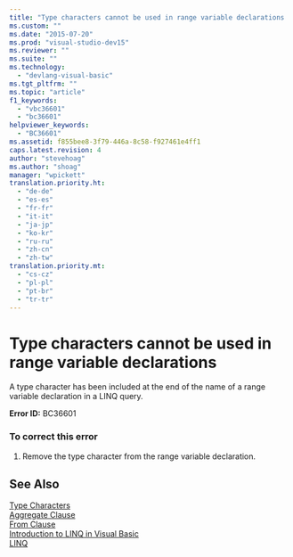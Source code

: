 ```yaml
---
title: "Type characters cannot be used in range variable declarations | Microsoft Docs"
ms.custom: ""
ms.date: "2015-07-20"
ms.prod: "visual-studio-dev15"
ms.reviewer: ""
ms.suite: ""
ms.technology: 
  - "devlang-visual-basic"
ms.tgt_pltfrm: ""
ms.topic: "article"
f1_keywords: 
  - "vbc36601"
  - "bc36601"
helpviewer_keywords: 
  - "BC36601"
ms.assetid: f855bee8-3f79-446a-8c58-f927461e4ff1
caps.latest.revision: 4
author: "stevehoag"
ms.author: "shoag"
manager: "wpickett"
translation.priority.ht: 
  - "de-de"
  - "es-es"
  - "fr-fr"
  - "it-it"
  - "ja-jp"
  - "ko-kr"
  - "ru-ru"
  - "zh-cn"
  - "zh-tw"
translation.priority.mt: 
  - "cs-cz"
  - "pl-pl"
  - "pt-br"
  - "tr-tr"
---
```

# Type characters cannot be used in range variable declarations
A type character has been included at the end of the name of a range variable declaration in a LINQ query.  
  
 **Error ID:** BC36601  
  
### To correct this error  
  
1.  Remove the type character from the range variable declaration.  
  
## See Also  
 [Type Characters](/dotnet/visual-basic/programming-guide/language-features/data-types/type-characters)   
 [Aggregate Clause](/dotnet/visual-basic/language-reference/queries/aggregate-clause)   
 [From Clause](/dotnet/visual-basic/language-reference/queries/from-clause)   
 [Introduction to LINQ in Visual Basic](/dotnet/visual-basic/programming-guide/language-features/linq/introduction-to-linq)   
 [LINQ](/dotnet/visual-basic/programming-guide/language-features/linq/index)